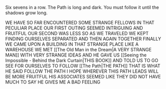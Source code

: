 Six sevens in a row. The Path is long and dark. You must follow it until the shadows grow long.

WE HAVE SO FAR ENCOUNTERED SOME STRANGE FELLOWS IN THAT PECULIAR PLACE 
OUR FIRST OUTING SEEMED INTRIGUING AND FRUITFUL 
OUR SECOND WAS LESS SO 
AS WE TRAVELED WE KEPT FINDING OURSELVES SEPARATED AND THEN AGAIN TOGETHER 
FINALLY WE CAME UPON A BUILDING IN THAT STRANGE PLACE 
LIKE A WAREHOUSE 
WE MET [[The Old Man in the Dream|A VERY STRANGE MAN]] WITH VERY STRANGE IDEAS AND HE GAVE US [[Seeing the Impossible - Behind the Dark Curtain|THIS BOOK]] AND TOLD US TO GO SEE FOR OURSELVES 
TO FOLLOW [[The Path|THE PATH]]
THAT IS WHAT HE SAID 
FOLLOW THE PATH
I HOPE WHEREVER THIS PATH LEADS WILL BE MORE FRUITFUL 
HIS ASSOCIATES SEEMED LIKE THEY DID NOT HAVE MUCH TO SAY 
HE GIVES ME A BAD FEELING